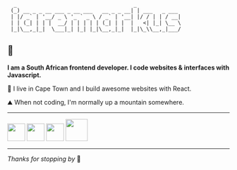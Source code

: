 ```
  _                                     _
 (_) __ _ _ __ ___ _ __ ___   __ _ _ __| | ___   _ ___
 | |/ _` | '__/ _ \ '_ ` _ \ / _` | '__| |/ / | | / __|
 | | (_| | | |  __/ | | | | | (_| | |  |   <| |_| \__ \
 |_|\__,_|_|  \___|_| |_| |_|\__,_|_|  |_|\_\\__,_|___/

```

## 👋

**I am a South African frontend developer. I code websites & interfaces with Javascript.**

🌊 I live in Cape Town and I build awesome websites with React.

⛰️ When not coding, I'm normally up a mountain somewhere.

---

[<img height="40" src="https://img.shields.io/badge/-transparent?style=flat-square&logo=twitter">](https://twitter.com/iaremarkus)
[<img height="40" src="https://img.shields.io/badge/-transparent?style=flat-square&logo=instagram">](https://instagram.com/iaremarkuspics)
[<img height="40" src="https://img.shields.io/badge/-transparent?style=flat-square&logo=github&logoColor=000">](https://github.com/iaremarkus)
[<img height="50" src="https://img.shields.io/badge/-transparent?style=flat-square&logo=dev.to&logoColor=1a2634">](https://dev.to/markbloomfield)

---

_Thanks for stopping by_ 🖤
